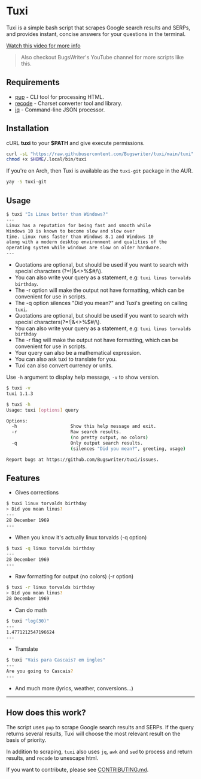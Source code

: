 # Tuxi

Tuxi is a simple bash script that scrapes Google search results and SERPs,
and provides instant, concise answers for your questions in the terminal.

[Watch this video for more info](https://www.youtube.com/watch?v=EtwWvMa8muU)
> Also checkout BugsWriter's YouTube channel for more scripts like this.

## Requirements

* [pup](https://github.com/ericchiang/pup) - CLI tool for processing HTML.
* [recode](https://github.com/rrthomas/recode) - Charset converter tool and library.
* [jq](https://github.com/stedolan/jq) - Command-line JSON processor.

## Installation

cURL **tuxi** to your **$PATH** and give execute permissions.

```sh
curl -sL "https://raw.githubusercontent.com/Bugswriter/tuxi/main/tuxi" -o $HOME/.local/bin/tuxi
chmod +x $HOME/.local/bin/tuxi
```

If you're on Arch, then Tuxi is available as the `tuxi-git` package in the AUR.
```sh
yay -S tuxi-git
```

## Usage

```sh
$ tuxi "Is Linux better than Windows?"
---
Linux has a reputation for being fast and smooth while
Windows 10 is known to become slow and slow over
time. Linux runs faster than Windows 8.1 and Windows 10
along with a modern desktop environment and qualities of the
operating system while windows are slow on older hardware.
---
```
* Quotations are optional, but should be used if you want to search with special characters (?=!|&<>%$#/\\).
* You can also write your query as a statement, e.g: `tuxi linus torvalds birthday`.
* The -r option will make the output not have formatting, which can be convenient for use in scripts.
* The -q option silences "Did you mean?" and Tuxi's greeting on calling `tuxi`.
* Quotations are optional, but should be used if you want to search with special characters(?=!|&<>%$#/\\).
* You can also write your query as a statement, e.g: `tuxi linus torvalds birthday`
* The -r flag will make the output not have formatting, which can be convenient for use in scripts.
* Your query can also be a mathematical expression.
* You can also ask tuxi to translate for you.
* Tuxi can also convert currency or units.

Use `-h` argument to display help message, `-v` to show version.

```sh
$ tuxi -v
tuxi 1.1.3
```

```sh
$ tuxi -h
Usage: tuxi [options] query

Options:
  -h                    Show this help message and exit.
  -r                    Raw search results.
                        (no pretty output, no colors)
  -q                    Only output search results.
                        (silences "Did you mean?", greeting, usage)

Report bugs at https://github.com/Bugswriter/tuxi/issues.
```

## Features

* Gives corrections
```sh
$ tuxi linux torvalds birthday
> Did you mean linus?
---
28 December 1969
---
```

* When you know it's actually linux torvalds (-q option)
```sh
$ tuxi -q linux torvalds birthday
---
28 December 1969
---
```

* Raw formatting for output (no colors) (-r option)
```sh
$ tuxi -r linux torvalds birthday
> Did you mean linus?
28 December 1969
```

* Can do math
```sh
$ tuxi "log(30)"
---
1.4771212547196624
---
```

* Translate
```sh
$ tuxi "Vais para Cascais? em ingles"
---
Are you going to Cascais?
---
```

* And much more (lyrics, weather, conversions...)

---

## How does this work?

The script uses `pup` to scrape Google search results and SERPs.
If the query returns several results, Tuxi will choose the most 
relevant result on the basis of priority.

In addition to scraping, `tuxi` also uses `jq`, `awk` and `sed` 
to process and return results, and `recode` to unescape html.

If you want to contribute, please see [CONTRIBUTING.md](https://github.com/Bugswriter/tuxi/blob/main/.github/ISSUE_TEMPLATE/CONTRIBUTING.md).

